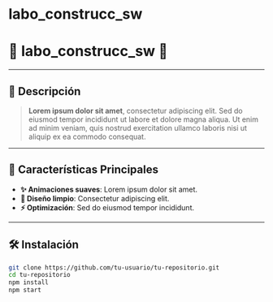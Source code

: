 # labo_construcc_sw
# 🌟 labo_construcc_sw 🌟

<p align="center">

</p>

---

## 📜 Descripción

> **Lorem ipsum dolor sit amet**, consectetur adipiscing elit. Sed do eiusmod tempor incididunt ut labore et dolore magna aliqua. Ut enim ad minim veniam, quis nostrud exercitation ullamco laboris nisi ut aliquip ex ea commodo consequat.

---

## 🚀 Características Principales

- **✨ Animaciones suaves**: Lorem ipsum dolor sit amet.
- **🎨 Diseño limpio**: Consectetur adipiscing elit.
- **⚡ Optimización**: Sed do eiusmod tempor incididunt.

---

## 🛠️ Instalación

```bash
git clone https://github.com/tu-usuario/tu-repositorio.git
cd tu-repositorio
npm install
npm start
